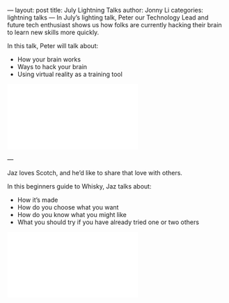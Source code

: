 —
layout: post
title:  July Lightning Talks
author: Jonny Li
categories: lightning talks
—
In July’s lighting talk, Peter our Technology Lead and future tech enthusiast shows us how folks are currently hacking their brain to learn new skills more quickly. 

In this talk, Peter will talk about:
- How your brain works
- Ways to hack your brain 
- Using virtual reality as a training tool

<div class=“video”><iframe width=“532” height=“400” src=“//www.youtube.com/embed/TeoBG3onbjs” frameborder=“0” allowfullscreen=“allowfullscreen”></iframe></div>

—

Jaz loves Scotch, and he’d like to share that love with others.

In this beginners guide to Whisky, Jaz talks about:
- How it’s made
- How do you choose what you want
- How do you know what you might like
- What you should try if you have already tried one or two others

<div class=“video”><iframe width=“560” height=“315” src=“https://www.youtube.com/embed/X1AikZOMPDE” frameborder=“0” allowfullscreen=“allowfullscreen”></iframe></div>
